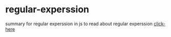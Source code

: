 # regular-experssion
summary for regular experssion in js
to read about regular experssion [click-here](https://github.com/kareemtarekK/regular-experssion/blob/main/main.js)
